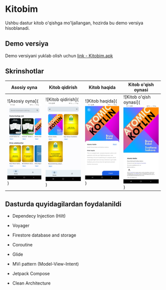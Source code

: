 
# Kitobim

Ushbu dastur kitob o'qishga mo'ljallangan, hozirda bu demo versiya hisoblanadi.
## Demo versiya

Demo versiyani yuklab olish uchun [link - Kitobim.apk](https://github.com/Hasanboy1998/Kitobim/raw/master/demoapk/kitobim.apk)


## Skrinshotlar

| Asosiy oyna | Kitob qidirish | Kitob haqida | Kitob o'qish oynasi |
|--------|--------|--------|--------|
| ![Asosiy oyna](![App Screenshot](https://github.com/Hasanboy1998/Kitobim/blob/master/screenshots/MainScreen_Kitobim.jpg?raw=true)) | ![Kitob qidirish](![Asosiy oyna](https://github.com/Hasanboy1998/Kitobim/blob/master/screenshots/SearchBook_Kitobim.jpg?raw=true)) | ![Kitob haqida](![Kitob haqida](https://github.com/Hasanboy1998/Kitobim/blob/master/screenshots/DeteilScreen_Kitobim.jpg?raw=true)) |![Kitob o'qish oynasi](![Kitob o'qish oynasi](https://github.com/Hasanboy1998/Kitobim/blob/master/screenshots/PdfView_Screen_Kitobim.jpg?raw=true)) |

## Dasturda quyidagilardan foydalanildi

- Dependecy Injection (Hilt)

- Voyager

- Firestore database and storage

- Coroutine

- Glide

- MVi pattern (Model-View-Intent)

- Jetpack Compose

- Clean Architecture
